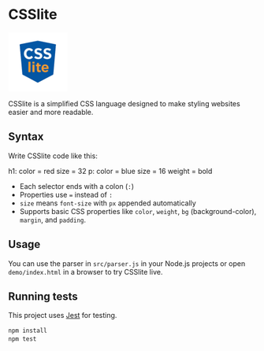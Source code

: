 # CSSlite

<img src="assets/logo.png" alt="CSSlite Logo" width="120"/>

CSSlite is a simplified CSS language designed to make styling websites easier and more readable.

## Syntax

Write CSSlite code like this:

h1:
color = red
size = 32
p:
color = blue
size = 16
weight = bold


- Each selector ends with a colon (`:`)  
- Properties use `=` instead of `:`  
- `size` means `font-size` with `px` appended automatically  
- Supports basic CSS properties like `color`, `weight`, `bg` (background-color), `margin`, and `padding`.

## Usage

You can use the parser in `src/parser.js` in your Node.js projects or open `demo/index.html` in a browser to try CSSlite live.

## Running tests

This project uses [Jest](https://jestjs.io/) for testing.

```bash
npm install
npm test
